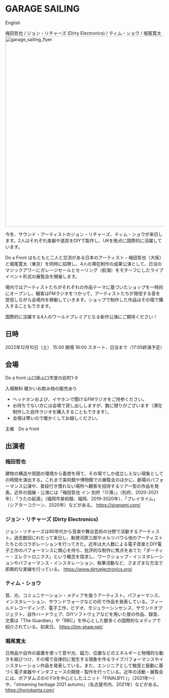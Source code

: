 # GARAGE SAILING
English

梅田哲也 / ジョン・リチャーズ (Dirty Electronics) / ティム・ショウ / 堀尾寛太 
<img width="605" alt="garage_sailing_flyer" src="https://user-images.githubusercontent.com/1097902/204686981-f3a3f201-2b15-42ff-ab51-40fe18db1662.png">

今冬、サウンド・アーティストのジョン・リチャーズ、ティム・ショウが来日します。2人はそれぞれ楽器や道具をDIYで製作し、UKを拠点に国際的に活躍しています。

Do a Front はもともと二人と交流がある日本のアーティスト・梅田哲也（大阪）と堀尾寛太（東京）を同時に招聘し、4人の滞在制作の成果公演として、日没のマジックアワーにガレージセールとセーリング（航海）をモチーフにしたライブイベント形式の展覧会を開催します。

場内ではアーティストたちがそれぞれの作品テーマに基づいたショップを一時的にオープンし、観客はFMラジオをつかって、アーティストたちが発信する音を受信しながら会場内を移動していきます。ショップで制作した作品はその場で購入することもできます。

国際的に活躍する4人のワールドプレミアとなる新作公演にご期待ください！

## 日時
2022年12月10日（土）
15:00 開場
16:00 スタート、日没まで（17:05終演予定）

## 会場
Do a front
山口県山口市堂の前町1-9

入場無料
暖かいお飲み物の販売あり

- ヘッドホンおよび、イヤホンで聞けるFMラジオをご持参ください。
- お持ちでない方には会場で貸し出ししますが、数に限りがございます（滞在制作した自作ラジオを購入することもできます）。
- 会場は寒いので暖かくしてお越しください。

主催　Do a front

## 出演者
### 梅田哲也
建物の構造や周囲の環境から着想を得て、その場でしか成立しえない現象としての時間を演出する。これまで美術館や博物館での展覧会のほかに、劇場のパフォーマンス公演や、普段行き慣れない場所へ観客を招待するツアー型の作品を発表。近年の個展・公演には「梅田哲也 イン 別府『Ｏ滞』」（別府、2020-2021年）、「うたの起源」（福岡市美術館、福岡、2019-2020年）、「プレイタイム」（シアターコクーン、2020年）などがある。
https://siranami.com/

### ジョン・リチャーズ (Dirty Electronics)
ジョン・リチャーズは90年代から音楽や舞台芸術の分野で活動するアーティスト。過去数回にわたって来日し、勅使河原三郎やメルツバウら他のアーティストたちとのコラボレーションを行ってきた。近年は大人数による電子音楽とDIY電子工作のパフォーマンスに関心を持ち、批評的な制作に焦点をあてた「ダーティー・エレクトロニクス」という概念を探求し、ワークショップ・インスタレーションやパフォーマンス・インスタレーション、執筆活動など、さまざまな方法で即興的な実線を行っている。
https://www.dirtyelectronics.org/

### ティム・ショウ
音、光、コミュニケーション・メディアを扱うアーティスト。パフォーマンス、インスタレーション、サウンドウォークなどの形で作品を発表している。フィールドレコーディング、電子工作、ビデオ、モジュラーシンセシス、サウンドオブジェクト、自作ハードウェア、DIYソフトウェアなどを用いた彼の作品、録音、文章は「The Guardian」や「BBC」を中心とした数多くの国際的なメディアで紹介されている。初来日。
https://tim-shaw.net/

### 堀尾寛太
日用品や自作の装置を使って音や光、磁力、位置などのエネルギーと物理的な動きを結びつけ、その場で自律的に発生する現象を作るライブパフォーマンスやインスタレーション作品を発表している。また、エンジニアとして触覚と振動に基づく電子楽器やインタフェースの開発・製作を行っている。近年の活動・展覧会には、ボアダムズの∈Y∋を中心としたユニット「FINALBY( )」（2021年〜）や、「streaming heritage 2021 autumn」（名古屋市内、2021年）などがある。
https://horiokanta.com/
